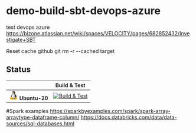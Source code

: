 # demo-build-sbt-devops-azure
test devops azure
https://bizone.atlassian.net/wiki/spaces/VELOCITY/pages/682852432/Investigate+SBT

Reset cache github
git rm -r --cached target

## Status

|   | Build & Test |
|---|:-----:|
|![Ubuntu-20](docs/res/linux_med.png) **Ubuntu-20**|[![Build & Test][Ubuntu-20-build-badge]][build]|

[Ubuntu-20-build-badge]: https://dev.azure.com/BizOneDev/Demo/_apis/build/status/BizOneGitHub.demo-build-sbt-devops-azure?branchName=release/builds
[Build]: https://dev.azure.com/BizOneDev/Demo/_build/latest?definitionId=31&branchName=release/builds

#Spark examples
https://sparkbyexamples.com/spark/spark-array-arraytype-dataframe-column/
https://docs.databricks.com/data/data-sources/sql-databases.html